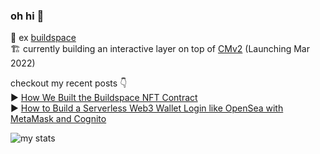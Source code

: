 ### oh hi 👋

🚀 ex [buildspace](https://buildspace.so)  
🏗 currently building an interactive layer on top of [CMv2](https://docs.metaplex.com/candy-machine-v2/introduction) (Launching Mar 2022)

checkout my recent posts 👇  
▶️ [How We Built the Buildspace NFT Contract](https://davbarrick.medium.com/how-we-built-the-buildspace-nft-contract-1dc8b81a3b4f)  
▶️ [How to Build a Serverless Web3 Wallet Login like OpenSea with MetaMask and Cognito](https://davbarrick.medium.com/how-to-build-a-serverless-web3-wallet-login-like-opensea-with-metamask-and-cognito-eb93c723f4de)  

![my stats](https://github-readme-stats.vercel.app/api?username=DavidBarrick&count_private=true&theme=dark)
